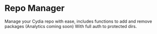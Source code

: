# Repo Manager
Manage your Cydia repo with ease, includes functions to add and remove packages (Analytics coming soon)
With full auth to protected dirs.
